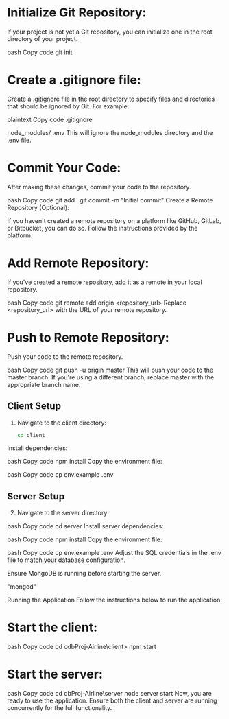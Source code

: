 # Initialize Git Repository:

If your project is not yet a Git repository, you can initialize one in the root directory of your project.

bash
Copy code
git init

# Create a .gitignore file:

Create a .gitignore file in the root directory to specify files and directories that should be ignored by Git. For example:

plaintext
Copy code
.gitignore

node_modules/
.env
This will ignore the node_modules directory and the .env file.

# Commit Your Code:

After making these changes, commit your code to the repository.

bash
Copy code
git add .
git commit -m "Initial commit"
Create a Remote Repository (Optional):

If you haven't created a remote repository on a platform like GitHub, GitLab, or Bitbucket, you can do so. Follow the instructions provided by the platform.

# Add Remote Repository:

If you've created a remote repository, add it as a remote in your local repository.

bash
Copy code
git remote add origin <repository_url>
Replace <repository_url> with the URL of your remote repository.

# Push to Remote Repository:

Push your code to the remote repository.

bash
Copy code
git push -u origin master
This will push your code to the master branch. If you're using a different branch, replace master with the appropriate branch name.

## Client Setup

1. Navigate to the client directory:
   ```bash
   cd client
Install dependencies:

bash
Copy code
npm install
Copy the environment file:

bash
Copy code
cp env.example .env


## Server Setup

2. Navigate to the server directory:

bash
Copy code
cd server
Install server dependencies:

bash
Copy code
npm install
Copy the environment file:

bash
Copy code
cp env.example .env
Adjust the SQL credentials in the .env file to match your database configuration.

Ensure MongoDB is running before starting the server.

"mongod"

Running the Application
Follow the instructions below to run the application:

# Start the client:

bash
Copy code
cd cdbProj-Airline\client>
npm start

# Start the server:

bash
Copy code
cd dbProj-Airline\server
node server start
Now, you are ready to use the application. Ensure both the client and server are running concurrently for the full functionality.